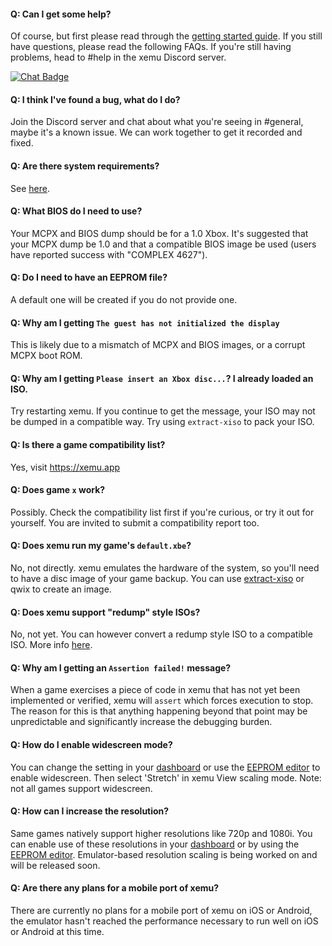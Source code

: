 #### Q: Can I get some help?
Of course, but first please read through the [getting started guide](getting-started.md). If you still have questions, please read the following FAQs. If you're still having problems, head to #help in the xemu Discord server.

[![Chat Badge](https://img.shields.io/badge/Chat-xemu%20Discord%20Server-7289DA?logo=Discord&logoColor=white)](https://discord.gg/ayyjsuM)

#### Q: I think I've found a bug, what do I do?
Join the Discord server and chat about what you're seeing in #general, maybe it's a known issue. We can work together to get it recorded and fixed.

#### Q: Are there system requirements?
See [here](about.md#system-requirements).

#### Q: What BIOS do I need to use?
Your MCPX and BIOS dump should be for a 1.0 Xbox. It's suggested that your MCPX dump be 1.0 and that a compatible BIOS image be used (users have reported success with "COMPLEX 4627").

#### Q: Do I need to have an EEPROM file?
A default one will be created if you do not provide one.

#### Q: Why am I getting `The guest has not initialized the display`
This is likely due to a mismatch of MCPX and BIOS images, or a corrupt MCPX boot ROM.

#### Q: Why am I getting `Please insert an Xbox disc...`? I already loaded an ISO.
Try restarting xemu. If you continue to get the message, your ISO may not be dumped in a compatible way. Try using `extract-xiso` to pack your ISO.

#### Q: Is there a game compatibility list?
Yes, visit https://xemu.app

#### Q: Does game `x`  work?
Possibly. Check the compatibility list first if you're curious, or try it out for yourself. You are invited to submit a compatibility report too.

#### Q: Does xemu run my game's `default.xbe`?
No, not directly. xemu emulates the hardware of the system, so you'll need to have a disc image of your game backup. You can use [extract-xiso](https://github.com/xboxdev/extract-xiso) or qwix to create an image.

#### Q: Does xemu support "redump" style ISOs?
No, not yet. You can however convert a redump style ISO to a compatible ISO. More info [here](<https://github.com/mborgerson/xemu/wiki#about-redump-isos>).

#### Q: Why am I getting an `Assertion failed!` message?
When a game exercises a piece of code in xemu that has not yet been implemented or verified, xemu will `assert`  which forces execution to stop. The reason for this is that anything happening beyond that point may be unpredictable and significantly increase the debugging burden.

#### Q: How do I enable widescreen mode?
You can change the setting in your [dashboard](dashboard.md) or use the [EEPROM editor](eeprom.md) to enable widescreen. Then select 'Stretch' in xemu View scaling mode. Note: not all games support widescreen.

#### Q: How can I increase the resolution?
Same games natively support higher resolutions like 720p and 1080i. You can enable use of these resolutions in your [dashboard](dashboard.md) or by using the [EEPROM editor](eeprom.md). Emulator-based resolution scaling is being worked on and will be released soon.

#### Q: Are there any plans for a mobile port of xemu?
There are currently no plans for a mobile port of xemu on iOS or Android, the emulator hasn't reached the performance necessary to run well on iOS or Android at this time.
